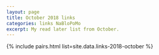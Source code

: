 ```yaml
---
layout: page
title: October 2018 links
categories: links NaBloPoMo
excerpt: My read later list from October.
---
```


{% include pairs.html list=site.data.links-2018-october %}

